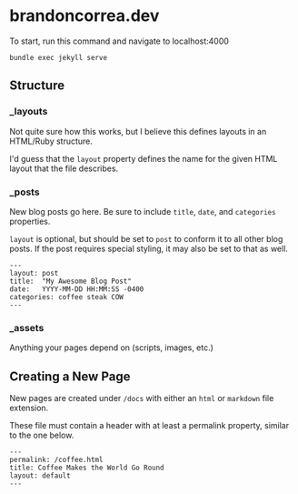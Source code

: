 # brandoncorrea.dev

To start, run this command and navigate to localhost:4000
```
bundle exec jekyll serve
```

## Structure

### _layouts

Not quite sure how this works, but I believe this defines layouts in an HTML/Ruby structure.

I'd guess that the `layout` property defines the name for the given HTML layout that the file describes.

### _posts

New blog posts go here. Be sure to include `title`, `date`, and `categories`
properties. 

`layout` is optional, but should be set to `post` to conform it to all other 
blog posts. If the post requires special styling, it may also be set to that as well.

````
---
layout: post
title:  "My Awesome Blog Post"
date:   YYYY-MM-DD HH:MM:SS -0400
categories: coffee steak COW
---
````

### _assets

Anything your pages depend on (scripts, images, etc.)

## Creating a New Page

New pages are created under `/docs` with either an `html` or `markdown`
file extension. 

These file must contain a header with at least a 
permalink property, similar to the one below.

````
---
permalink: /coffee.html
title: Coffee Makes the World Go Round
layout: default
---
````
